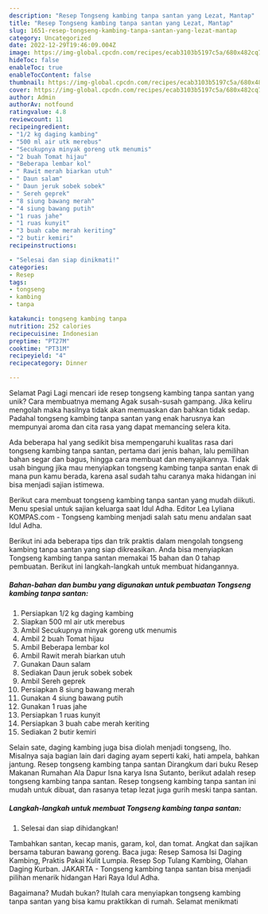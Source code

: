 ```yaml
---
description: "Resep Tongseng kambing tanpa santan yang Lezat, Mantap"
title: "Resep Tongseng kambing tanpa santan yang Lezat, Mantap"
slug: 1651-resep-tongseng-kambing-tanpa-santan-yang-lezat-mantap
category: Uncategorized
date: 2022-12-29T19:46:09.004Z
image: https://img-global.cpcdn.com/recipes/ecab3103b5197c5a/680x482cq70/tongseng-kambing-tanpa-santan-foto-resep-utama.jpg
hideToc: false
enableToc: true
enableTocContent: false
thumbnail: https://img-global.cpcdn.com/recipes/ecab3103b5197c5a/680x482cq70/tongseng-kambing-tanpa-santan-foto-resep-utama.jpg
cover: https://img-global.cpcdn.com/recipes/ecab3103b5197c5a/680x482cq70/tongseng-kambing-tanpa-santan-foto-resep-utama.jpg
author: Admin
authorAv: notfound
ratingvalue: 4.8
reviewcount: 11
recipeingredient:
- "1/2 kg daging kambing"
- "500 ml air utk merebus"
- "Secukupnya minyak goreng utk menumis"
- "2 buah Tomat hijau"
- "Beberapa lembar kol"
- " Rawit merah biarkan utuh"
- " Daun salam"
- " Daun jeruk sobek sobek"
- " Sereh geprek"
- "8 siung bawang merah"
- "4 siung bawang putih"
- "1 ruas jahe"
- "1 ruas kunyit"
- "3 buah cabe merah keriting"
- "2 butir kemiri"
recipeinstructions:

- "Selesai dan siap dinikmati!"
categories:
- Resep
tags:
- tongseng
- kambing
- tanpa

katakunci: tongseng kambing tanpa 
nutrition: 252 calories
recipecuisine: Indonesian
preptime: "PT27M"
cooktime: "PT31M"
recipeyield: "4"
recipecategory: Dinner

---
```



Selamat Pagi Lagi mencari ide resep tongseng kambing tanpa santan yang unik? Cara membuatnya memang Agak susah-susah gampang. Jika keliru mengolah maka hasilnya tidak akan memuaskan dan bahkan tidak sedap. Padahal tongseng kambing tanpa santan yang enak harusnya kan mempunyai aroma dan cita rasa yang dapat memancing selera kita.


Ada beberapa hal yang sedikit bisa mempengaruhi kualitas rasa dari tongseng kambing tanpa santan, pertama dari jenis bahan, lalu pemilihan bahan segar dan bagus, hingga cara membuat dan menyajikannya. Tidak usah bingung jika mau menyiapkan tongseng kambing tanpa santan enak di mana pun kamu berada, karena asal sudah tahu caranya maka hidangan ini bisa menjadi sajian istimewa.

Berikut cara membuat tongseng kambing tanpa santan yang mudah diikuti. Menu spesial untuk sajian keluarga saat Idul Adha. Editor Lea Lyliana KOMPAS.com - Tongseng kambing menjadi salah satu menu andalan saat Idul Adha.


Berikut ini ada beberapa tips dan trik praktis dalam mengolah tongseng kambing tanpa santan yang siap dikreasikan. Anda bisa menyiapkan Tongseng kambing tanpa santan memakai 15 bahan dan 0 tahap pembuatan. Berikut ini langkah-langkah untuk membuat hidangannya.

<!--inarticleads1-->

##### Bahan-bahan dan bumbu yang digunakan untuk pembuatan Tongseng kambing tanpa santan:

1. Persiapkan 1/2 kg daging kambing
1. Siapkan 500 ml air utk merebus
1. Ambil Secukupnya minyak goreng utk menumis
1. Ambil 2 buah Tomat hijau
1. Ambil Beberapa lembar kol
1. Ambil  Rawit merah biarkan utuh
1. Gunakan  Daun salam
1. Sediakan  Daun jeruk sobek sobek
1. Ambil  Sereh geprek
1. Persiapkan 8 siung bawang merah
1. Gunakan 4 siung bawang putih
1. Gunakan 1 ruas jahe
1. Persiapkan 1 ruas kunyit
1. Persiapkan 3 buah cabe merah keriting
1. Sediakan 2 butir kemiri


Selain sate, daging kambing juga bisa diolah menjadi tongseng, lho. Misalnya saja bagian lain dari daging ayam seperti kaki, hati ampela, bahkan jantung. Resep tongseng kambing tanpa santan Dirangkum dari buku Resep Makanan Rumahan Ala Dapur Isna karya Isna Sutanto, berikut adalah resep tongseng kambing tanpa santan. Resep tongseng kambing tanpa santan ini mudah untuk dibuat, dan rasanya tetap lezat juga gurih meski tanpa santan. 

<!--inarticleads2-->

##### Langkah-langkah untuk membuat Tongseng kambing tanpa santan:


1. Selesai dan siap dihidangkan!

Tambahkan santan, kecap manis, garam, kol, dan tomat. Angkat dan sajikan bersama taburan bawang goreng. Baca juga: Resep Samosa Isi Daging Kambing, Praktis Pakai Kulit Lumpia. Resep Sop Tulang Kambing, Olahan Daging Kurban. JAKARTA - Tongseng kambing tanpa santan bisa menjadi pilihan menarik hidangan Hari Raya Idul Adha. 

Bagaimana? Mudah bukan? Itulah cara menyiapkan tongseng kambing tanpa santan yang bisa kamu praktikkan di rumah. Selamat menikmati
